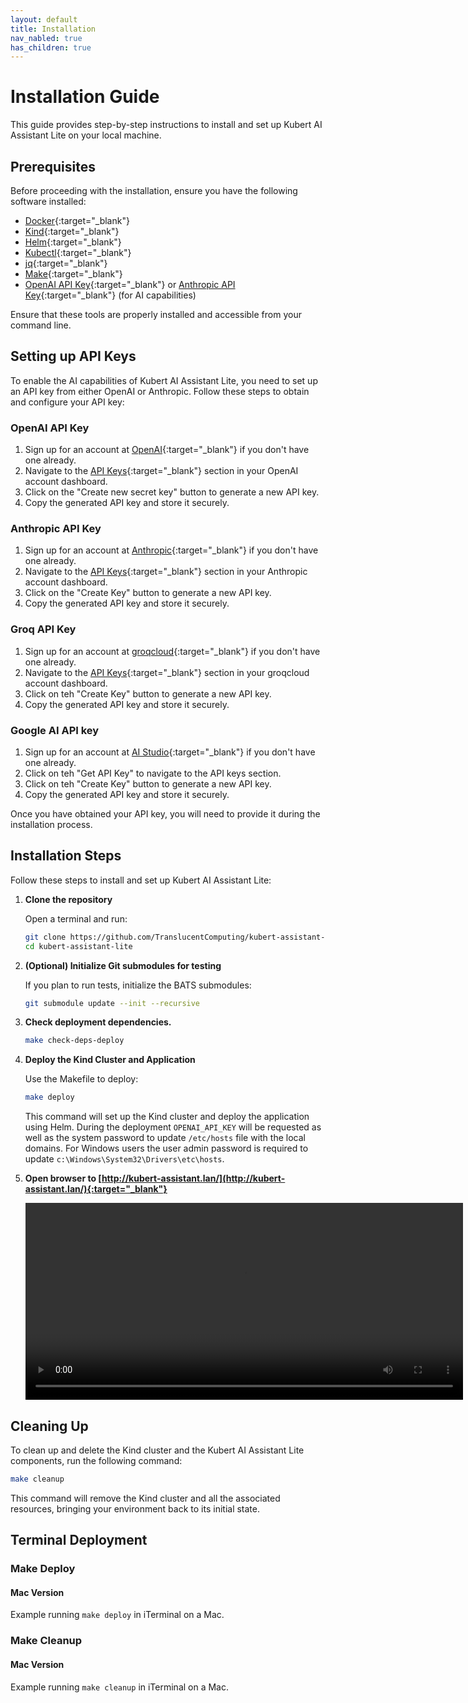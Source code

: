 ```yaml
---
layout: default
title: Installation
nav_nabled: true
has_children: true
---
```


# Installation Guide

This guide provides step-by-step instructions to install and set up Kubert AI Assistant Lite on your local machine.

## Prerequisites

Before proceeding with the installation, ensure you have the following software installed:

- [Docker](https://docs.docker.com/get-docker/){:target="_blank"}
- [Kind](https://kind.sigs.k8s.io/){:target="_blank"}
- [Helm](https://helm.sh/docs/intro/install/){:target="_blank"}
- [Kubectl](https://kubernetes.io/docs/tasks/tools/){:target="_blank"}
- [jq](https://stedolan.github.io/jq/){:target="_blank"}
- [Make](https://www.gnu.org/software/make/){:target="_blank"}
- [OpenAI API Key](https://platform.openai.com/docs/api-reference/authentication){:target="_blank"} or [Anthropic API Key](https://console.anthropic.com/docs/authentication){:target="_blank"} (for AI capabilities)

Ensure that these tools are properly installed and accessible from your command line.

## Setting up API Keys

To enable the AI capabilities of Kubert AI Assistant Lite, you need to set up an API key from either OpenAI or Anthropic. Follow these steps to obtain and configure your API key:

### OpenAI API Key

1. Sign up for an account at [OpenAI](https://platform.openai.com/signup/){:target="_blank"} if you don't have one already.
2. Navigate to the [API Keys](https://platform.openai.com/account/api-keys){:target="_blank"} section in your OpenAI account dashboard.
3. Click on the "Create new secret key" button to generate a new API key.
4. Copy the generated API key and store it securely.

### Anthropic API Key

1. Sign up for an account at [Anthropic](https://console.anthropic.com/login){:target="_blank"} if you don't have one already.
2. Navigate to the [API Keys](https://console.anthropic.com/settings/keys){:target="_blank"} section in your Anthropic account dashboard.
3. Click on the "Create Key" button to generate a new API key.
4. Copy the generated API key and store it securely.

### Groq API Key

1. Sign up for an account at [groqcloud](https://console.groq.com/login){:target="_blank"} if you don't have one already.
2. Navigate to the [API Keys](https://console.groq.com/keys){:target="_blank"} section in your groqcloud account dashboard.
3. Click on teh "Create Key" button to generate a new API key.
4. Copy the generated API key and store it securely.

### Google AI API key

1. Sign up for an account at [AI Studio](https://ai.google.dev/aistudio){:target="_blank"} if you don't have one already.
2. Click on teh "Get API Key" to navigate to the API keys section.
3. Click on teh "Create Key" button to generate a new API key.
4. Copy the generated API key and store it securely.

Once you have obtained your API key, you will need to provide it during the installation process.

## Installation Steps

Follow these steps to install and set up Kubert AI Assistant Lite:

1. **Clone the repository**

   Open a terminal and run:

   ```bash
   git clone https://github.com/TranslucentComputing/kubert-assistant-lite.git
   cd kubert-assistant-lite
   ```

2. **(Optional) Initialize Git submodules for testing**

   If you plan to run tests, initialize the BATS submodules:

   ```bash
   git submodule update --init --recursive
   ```

3. **Check deployment dependencies.**

    ```bash
    make check-deps-deploy
    ```

4. **Deploy the Kind Cluster and Application**

    Use the Makefile to deploy:

    ```bash
    make deploy
    ```

    This command will set up the Kind cluster and deploy the application using Helm. During the deployment `OPENAI_API_KEY` will be requested as well as the system password to update `/etc/hosts` file with the local domains. For Windows users the user admin password is required to update `c:\Windows\System32\Drivers\etc\hosts`.

5. **Open browser to [http://kubert-assistant.lan/](http://kubert-assistant.lan/){:target="_blank"}**

    <div class="video-container">
        <video width="700" height="315" controls>
            <source src="/kubert-assistant-lite/assets/video/open-browser.mov" type="video/mp4">
            Your browser does not support the video tag.
        </video>
    </div>

## Cleaning Up

To clean up and delete the Kind cluster and the Kubert AI Assistant Lite components, run the following command:

```bash
make cleanup
```

This command will remove the Kind cluster and all the associated resources, bringing your environment back to its initial state.

## Terminal Deployment

### Make Deploy

#### Mac Version

Example running `make deploy` in iTerminal on a Mac.

<div id="make-deploy-mac"></div>
<script>
    AsciinemaPlayer.create('/kubert-assistant-lite/assets/terminal/make-deploy-mac.cast', document.getElementById('make-deploy-mac'),{
           poster: 'npt:10'
        });
</script>

### Make Cleanup

#### Mac Version

Example running `make cleanup` in iTerminal on a Mac.

<div id="make-cleanup-mac"></div>
<script>
    AsciinemaPlayer.create('/kubert-assistant-lite/assets/terminal/make-cleanup-mac.cast', document.getElementById('make-cleanup-mac'),{
           poster: 'npt:10'
        });
</script>
